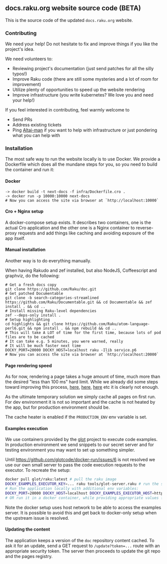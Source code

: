 ## docs.raku.org website source code (BETA)

This is the source code of the updated `docs.raku.org` website.

### Contributing

We need your help! Do not hesitate to fix and improve things if you like the project's idea.

We need volunteers to:

- Reviewing project's documentation (just send patches for all the silly typos!)
- Improve Raku code (there are still some mysteries and a lot of room for improvement)
- Utilize plenty of opportunities to speed up the website rendering
- Improve infrastructure (you write kubernetes? We love you and need your help!)

If you feel interested in contributing, feel warmly welcome to

- Send PRs
- Address existing tickets
- Ping [Altai-man](https://github.com/Altai-man) if you want to help with infrastructure or just pondering what
  you can help with

### Installation

The most safe way to run the website locally is to use Docker. We provide a Dockerfile which
does all the mundane steps for you, so you need to build the container and run it:

#### Docker

```
-> docker build -t next-docs -f infra/Dockerfile.cro .
-> docker run -p 10000:10000 next-docs
# Now you can access the site via browser at `http://localhost:10000`
```

#### Cro + Nginx setup

A docker-compose setup exists. It describes two containers,
one is the actual Cro application and the other one is a Nginx container
to reverse-proxy requests and add things like caching and avoiding exposure of the app itself.

#### Manual installation

Another way is to do everything manually.

When having Rakudo and zef installed, but also NodeJS, Coffeescript and graphviz, do
the following:

```
# Get a fresh docs copy
git clone https://github.com/Raku/doc.git
# Get patched Documentable
git clone -b search-categories-streamlined https://github.com/Raku/Documentable.git && cd Documentable && zef install . && cd ..
# Install missing Raku-level dependencies
zef --deps-only install .
# Setup highlighting
cd highlights && git clone https://github.com/Raku/atom-language-perl6.git && npm install . && npm rebuild && cd ..
# This will take A LOT of time for the first time, because lots of pod files are to be cached
# It can take e.g. 5 minutes, you were warned, really
# It will be much faster next time
DOCKY_PORT=20000 DOCKY_HOST=localhost raku -Ilib service.p6
# Now you can access the site via browser at `http://localhost:20000`
```

#### Page rendering speed

As for now, rendering a page takes a huge amount of time, much more than the desired
"less than 100 ms" hard limit. While we already did some steps toward improving
this process, [here](https://github.com/Raku/Pod-To-HTML/pull/80), [here](https://github.com/Raku/Pod-To-HTML/pull/83),
[here](https://github.com/Altai-man/Pod-To-HTML/commit/456c210614c2b682ff20caa5ae9927994f9811aa) etc
it is clearly not enough.

As the ultimate temporary solution we simply cache all pages on first run.
For dev environment it is not so important and the cache is not heated by the app,
but for production environment should be.

The cache heater is enabled if the `PRODUCTION_ENV` env variable is set.

#### Examples execution

We use containers provided by the [glot](https://github.com/glotcode) project to execute
code examples. In production environment we send snippets to our secret server and for
testing environment you may want to set up something simpler.

Until https://github.com/glotcode/docker-run/issues/6 is not resolved we use our own
small server to pass the code execution requests to the executor. To recreate the setup:

``` sh
docker pull glot/raku:latest # pull the raku image
DOCKY_EXAMPLES_EXECUTOR_KEY=... raku tools/glot-server.raku # run the server with a certain token
# Run the application locally with additional env variables:
DOCKY_PORT=20000 DOCKY_HOST=localhost DOCKY_EXAMPLES_EXECUTOR_HOST=http://localhost:8088/run DOCKY_EXAMPLES_EXECUTOR_KEY=... raku -Ilib service.p6
# OR run it in a docker container, while providing appropriate values for the DOCKY_EXAMPLES_EXECUTOR_HOST and DOCKY_EXAMPLES_EXECUTOR_KEY env variables
```

Note the docker setup uses host network to be able to access the examples server.
It is possible to avoid this and get back to docker-only setup when the upstream issue is resolved.

#### Updating the content

The application keeps a version of the `doc` repository content cached.
To ask it for an update, send a GET request to `/update?token=...` route with
an appropriate security token. The server then proceeds to update the git repo
and the pages registry.
